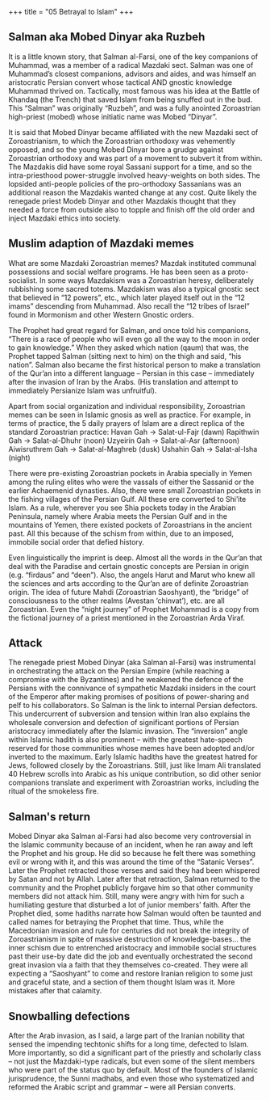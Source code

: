+++
title = "05 Betrayal to Islam"
+++

## Salman aka Mobed Dinyar aka Ruzbeh

It is a little known story, that Salman al-Farsi, one of the key companions of Muhammad, was a member of a radical Mazdaki sect. Salman was one of Muhammad’s closest companions, advisors and aides, and was himself an aristocratic Persian convert whose tactical AND gnostic knowledge Muhammad thrived on. Tactically, most famous was his idea at the Battle of Khandaq (the Trench) that saved Islam from being snuffed out in the bud. This “Salman” was originally “Ruzbeh”, and was a fully anointed Zoroastrian high-priest (mobed) whose initiatic name was Mobed “Dinyar”.

It is said that Mobed Dinyar became affiliated with the new Mazdaki sect of Zoroastrianism, to which the Zoroastrian orthodoxy was vehemently opposed, and so the young Mobed Dinyar bore a grudge against Zoroastrian orthodoxy and was part of a movement to subvert it from within. The Mazdakis did have some royal Sassani support for a time, and so the intra-priesthood power-struggle involved heavy-weights on both sides. The lopsided anti-people policies of the pro-orthodoxy Sassanians was an additional reason the Mazdakis wanted change at any cost. Quite likely the renegade priest Modeb Dinyar and other Mazdakis thought that they needed a force from outside also to topple and finish off the old order and inject Mazdaki ethics into society.

## Muslim adaption of Mazdaki memes
What are some Mazdaki Zoroastrian memes? Mazdak instituted communal possessions and social welfare programs. He has been seen as a proto-socialist. In some ways Mazdakism was a Zoroastrian heresy, deliberately rubbishing some sacred totems. Mazdakism was also a typical gnostic sect that believed in “12 powers”, etc., which later played itself out in the “12 imams” descending from Muhammad. Also recall the “12 tribes of Israel” found in Mormonism and other Western Gnostic orders.

The Prophet had great regard for Salman, and once told his companions, “There is a race of people who will even go all the way to the moon in order to gain knowledge.” When they asked which nation (qaum) that was, the Prophet tapped Salman (sitting next to him) on the thigh and said, “his nation”. Salman also became the first historical person to make a translation of the Qur’an into a different language – Persian in this case – immediately after the invasion of Iran by the Arabs. (His translation and attempt to immediately Persianize Islam was unfruitful).

Apart from social organization and individual responsibility, Zoroastrian memes can be seen in Islamic gnosis as well as practice. For example, in terms of practice, the 5 daily prayers of Islam are a direct replica of the standard Zoroastrian practice: Havan Gah -> Salat-ul-Fajr (dawn) Rapithwin Gah -> Salat-al-Dhuhr (noon) Uzyeirin Gah -> Salat-al-Asr (afternoon) Aiwisruthrem Gah -> Salat-al-Maghreb (dusk) Ushahin Gah -> Salat-al-Isha (night)

There were pre-existing Zoroastrian pockets in Arabia specially in Yemen among the ruling elites who were the vassals of either the Sassanid or the earlier Achaemenid dynasties. Also, there were small Zoroastrian pockets in the fishing villages of the Persian Gulf. All these ere converted to Shi’ite Islam. As a rule, wherever you see Shia pockets today in the Arabian Peninsula, namely where Arabia meets the Persian Gulf and in the mountains of Yemen, there existed pockets of Zoroastrians in the ancient past. All this because of the schism from within, due to an imposed, immobile social order that defied history.

Even linguistically the imprint is deep. Almost all the words in the Qur’an that deal with the Paradise and certain gnostic concepts are Persian in origin (e.g. “firdaus” and “deen”). Also, the angels Harut and Marut who knew all the sciences and arts according to the Qur’an are of definite Zoroastrian origin. The idea of future Mahdi (Zoroastrian Saoshyant), the “bridge” of consciousness to the other realms (Avestan ‘chinvat’), etc. are all Zoroastrian. Even the “night journey” of Prophet Mohammad is a copy from the fictional journey of a priest mentioned in the Zoroastrian Arda Viraf.

## Attack
The renegade priest Mobed Dinyar (aka Salman al-Farsi) was instrumental in orchestrating the attack on the Persian Empire (while reaching a compromise with the Byzantines) and he weakened the defence of the Persians with the connivance of sympathetic Mazdaki insiders in the court of the Emperor after making promises of positions of power-sharing and pelf to his collaborators. So Salman is the link to internal Persian defectors. This undercurrent of subversion and tension within Iran also explains the wholesale conversion and defection of significant portions of Persian aristocracy immediately after the Islamic invasion. The “inversion” angle within Islamic hadith is also prominent – with the greatest hate-speech reserved for those communities whose memes have been adopted and/or inverted to the maximum. Early Islamic hadiths have the greatest hatred for Jews, followed closely by the Zoroastrians. Still, just like Imam Ali translated 40 Hebrew scrolls into Arabic as his unique contribution, so did other senior companions translate and experiment with Zoroastrian works, including the ritual of the smokeless fire.

## Salman's return
Mobed Dinyar aka Salman al-Farsi had also become very controversial in the Islamic community because of an incident, when he ran away and left the Prophet and his group. He did so because he felt there was something evil or wrong with it, and this was around the time of the “Satanic Verses”. Later the Prophet retracted those verses and said they had been whispered by Satan and not by Allah. Later after that retraction, Salman returned to the community and the Prophet publicly forgave him so that other community members did not attack him. Still, many were angry with him for such a humiliating gesture that disturbed a lot of junior members’ faith. After the Prophet died, some hadiths narrate how Salman would often be taunted and called names for betraying the Prophet that time. Thus, while the Macedonian invasion and rule for centuries did not break the integrity of Zoroastrianism in spite of massive destruction of knowledge-bases… the inner schism due to entrenched aristocracy and immobile social structures past their use-by date did the job and eventually orchestrated the second great invasion via a faith that they themselves co-created. They were all expecting a “Saoshyant” to come and restore Iranian religion to some just and graceful state, and a section of them thought Islam was it. More mistakes after that calamity.

## Snowballing defections  
After the Arab invasion, as I said, a large part of the Iranian nobility that sensed the impending techtonic shifts for a long time, defected to Islam. More importantly, so did a significant part of the priestly and scholarly class – not just the Mazdaki-type radicals, but even some of the silent members who were part of the status quo by default. Most of the founders of Islamic jurisprudence, the Sunni madhabs, and even those who systematized and reformed the Arabic script and grammar – were all Persian converts.
